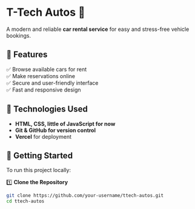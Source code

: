 # T-Tech Autos 🚗  
A modern and reliable **car rental service** for easy and stress-free vehicle bookings.  

## 🌟 Features  
✅ Browse available cars for rent  
✅ Make reservations online  
✅ Secure and user-friendly interface  
✅ Fast and responsive design  

## 🚀 Technologies Used  
- **HTML, CSS, little of JavaScript for now**   
- **Git & GitHub for version control**  
- **Vercel** for deployment  

## 📌 Getting Started  
To run this project locally:  

1️⃣ **Clone the Repository**  
```bash
git clone https://github.com/your-username/ttech-autos.git
cd ttech-autos
